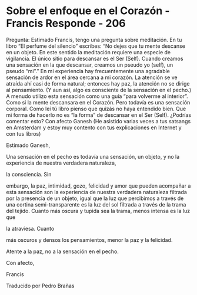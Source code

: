 # Sobre el enfoque en el Corazón - Francis Responde - 206

Pregunta: Estimado Francis, tengo una pregunta sobre meditación. En tu libro “El perfume del silencio” escribes: “No dejes que tu mente descanse en un objeto. En este sentido la meditación requiere una especie de vigilancia. El único sitio para descansar es el Ser (Self). Cuando creamos una sensación en la que descansar, creamos un pseudo yo (self), un pseudo “mi”.” En mi experiencia hay frecuentemente una agradable sensación de ardor en el área cercana a mi corazón. La atención se ve atraída ahí casi de forma natural; entonces hay paz, la atención no se dirige al pensamiento. (Y aun así, algo es consciente de la sensación en el pecho.) A menudo utilizo esta sensación como una guía “para volverme al interior”. Como si la mente descansara en el Corazón. Pero todavía es una sensación corporal. Como leí tú libro pienso que quizás no haya entendido bien. Que mi forma de hacerlo no es “la forma” de descansar en el Ser (Self). ¿Podrías comentar esto? Con afecto Ganesh (He asistido varias veces a tus satsangs en Amsterdam y estoy muy contento con tus explicaciones en Internet y con tus libros)

Estimado Ganesh,

Una sensación en el pecho es todavía una sensación, un objeto, y no la experiencia de nuestra verdadera naturaleza,

la consciencia. Sin

embargo, la paz, intimidad, gozo, felicidad y amor que pueden acompañar a esta sensación son la experiencia de nuestra verdadera naturaleza filtrada por la presencia de un objeto, igual que la luz que percibimos a través de una cortina semi-transparente es la luz del sol filtrada a través de la trama del tejido. Cuanto más oscura y tupida sea la trama, menos intensa es la luz que

la atraviesa. Cuanto

más oscuros y densos los pensamientos, menor la paz y la felicidad.

Atente a la paz, no a la sensación en el pecho.

Con afecto,

Francis

Traducido por Pedro Brañas

